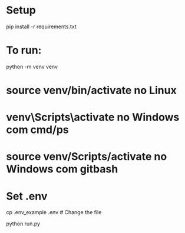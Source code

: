 # Setup
pip install -r requirements.txt

# To run:
python -m venv venv
# source venv/bin/activate  no Linux
# venv\Scripts\activate no Windows com cmd/ps
# source venv/Scripts/activate no Windows com gitbash

# Set .env
cp .env_example .env
    # Change the file

python run.py
